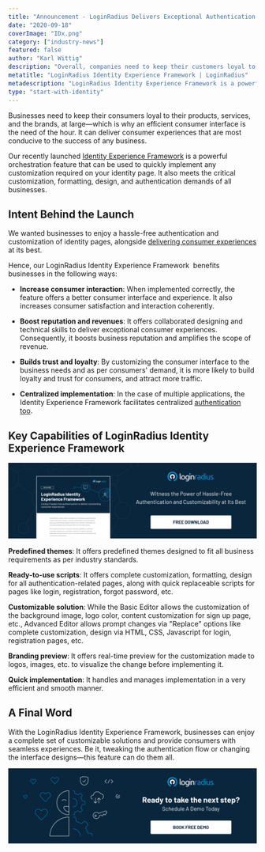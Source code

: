 ```yaml
---
title: "Announcement - LoginRadius Delivers Exceptional Authentication With The Launch Of Identity Experience Framework"
date: "2020-09-18"
coverImage: "IDx.png"
category: ["industry-news"]
featured: false 
author: "Karl Wittig"
description: "Overall, companies need to keep their customers loyal to their goods, services , and brands — which is why the need for the hour is an effective user interface. It can have customer interactions that are most conducive to any company's success."
metatitle: "LoginRadius Identity Experience Framework | LoginRadius"
metadescription: "LoginRadius Identity Experience Framework is a powerful orchestration function that can be used on your identity page for any necessary customization."
type: "start-with-identity"
---
```

Businesses need to keep their consumers loyal to their products, services, and the brands, at large—which is why an efficient consumer interface is the need of the hour. It can deliver consumer experiences that are most conducive to the success of any business.

Our recently launched [Identity Experience Framework](https://www.loginradius.com/identity-experience-framework/) is a powerful orchestration feature that can be used to quickly implement any customization required on your identity page. It also meets the critical customization, formatting, design, and authentication demands of all businesses.

## Intent Behind the Launch

We wanted businesses to enjoy a hassle-free authentication and customization of identity pages, alongside [delivering consumer experiences](https://www.loginradius.com/customer-experience-solutions/) at its best.

Hence, our LoginRadius Identity Experience Framework  benefits businesses in the following ways: 

- **Increase consumer interaction**: When implemented correctly, the feature offers a better consumer interface and experience. It also increases consumer satisfaction and interaction coherently. 

- **Boost reputation and revenues**: It offers collaborated designing and technical skills to deliver exceptional consumer experiences. Consequently, it boosts business reputation and amplifies the scope of revenue. 

- **Builds trust and loyalty**: By customizing the consumer interface to the business needs and as per consumers' demand, it is more likely to build loyalty and trust for consumers, and attract more traffic.

- **Centralized implementation**: In the case of multiple applications, the Identity Experience Framework facilitates centralized [authentication too](https://www.loginradius.com/authentication/). 

## Key Capabilities of LoginRadius Identity Experience Framework

[![](IDX-Product.png)](https://www.loginradius.com/resource/loginradius-identity-experience-framework-datasheet)

**Predefined themes**: It offers predefined themes designed to fit all business requirements as per industry standards. 

**Ready-to-use scripts**: It offers complete customization, formatting, design for all authentication-related pages, along with quick replaceable scripts for pages like login, registration, forgot password, etc.

**Customizable solution**: While the Basic Editor allows the customization of the background image, logo color, content customization for sign up page, etc., Advanced Editor allows prompt changes via "Replace" options like complete customization, design via HTML, CSS, Javascript for login, registration pages, etc. 

**Branding preview**: It offers real-time preview for the customization made to logos, images, etc. to visualize the change before implementing it.

**Quick implementation**: It handles and manages implementation in a very efficient and smooth manner.

## A Final Word

With the LoginRadius Identity Experience Framework, businesses can enjoy a complete set of customizable solutions and provide consumers with seamless experiences. Be it, tweaking the authentication flow or changing the interface designs—this feature can do them all. 

[![book-a-free-demo-loginradius](Book-a-free-demo-request.png)](https://www.loginradius.com/book-a-demo/)
